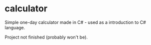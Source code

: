 # calculator

Simple one-day calculator made in C# - used as a introduction to C# language. 

Project not finished (probably won't be).

